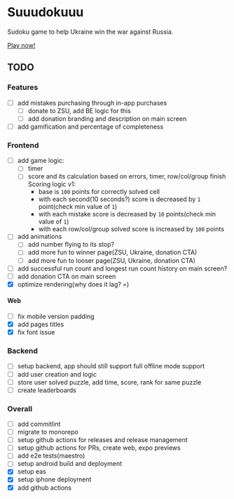# Suuudokuuu
Sudoku game to help Ukraine win the war against Russia.

[Play now!](https://www.suuudokuuu.com/)

## TODO
### Features
- [ ] add mistakes purchasing through in-app purchases
    - [ ] donate to ZSU, add BE logic for this
    - [ ] add donation branding and description on main screen
- [ ] add gamification and percentage of completeness

### Frontend
- [ ] add game logic:
  - [ ] timer
  - [ ] score and its calculation based on errors, timer, row/col/group finish
    Scoring logic v1:
      - base is `100` points for correctly solved cell
      - with each second(10 seconds?) score is decreased by `1` point(check min value of `1`)
      - with each mistake score is decreased by `10` points(check min value of `1`)
      - with each row/col/group solved score is increased by `100` points
- [ ] add animations
  - [ ] add number flying to its stop?
  - [ ] add more fun to winner page(ZSU, Ukraine, donation CTA)
  - [ ] add more fun to looser page(ZSU, Ukraine, donation CTA)
- [ ] add successful run count and longest run count history on main screen?
- [ ] add donation CTA on main screen
- [x] optimize rendering(why does it lag? =)

#### Web
- [ ] fix mobile version padding
- [x] add pages titles
- [x] fix font issue

### Backend
- [ ] setup backend, app should still support full offline mode support
- [ ] add user creation and logic
- [ ] store user solved puzzle, add time, score, rank for same puzzle
- [ ] create leaderboards

### Overall
- [ ] add commitlint
- [ ] migrate to monorepo
- [ ] setup github actions for releases and release management
- [ ] setup github actions for PRs, create web, expo previews
- [ ] add e2e tests(maestro)
- [ ] setup android build and deployment
- [x] setup eas
- [x] setup iphone deployment
- [x] add github actions
